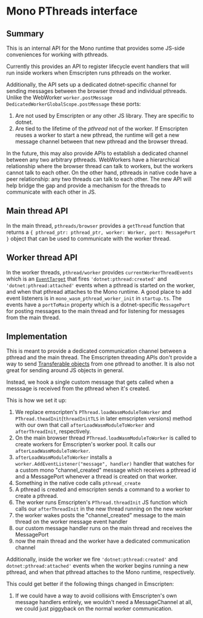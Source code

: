 # Mono PThreads interface

## Summary

This is an internal API for the Mono runtime that provides some JS-side conveniences for working with pthreads.

Currently this provides an API to register lifecycle event handlers that will run inside workers when Emscripten runs pthreads on the worker.

Additionally, the API sets up a dedicated dotnet-specific channel for sending messages between the browser thread and individual pthreads.  Unlike the WebWorker `worker.postMessage` `DedicatedWorkerGlobalScope.postMessage` these ports:

1. Are not used by Emscripten or any other JS library.  They are specific to dotnet.
2. Are tied to the lifetime of the *pthread* not of the worker.  If Emscripten reuses a worker to start a new pthread, the runtime will get a new message channel between that new pthread and the browser thread.

In the future, this may also provide APIs to establish a dedicated channel between any two arbitrary pthreads.
WebWorkers have a hierarchical relationship where the browser thread can talk to workers, but the workers cannot talk to each other.
On the other hand, pthreads in native code have a peer relationship: any two threads can talk to each other.  The new API will help bridge the gap and provide a mechanism for the threads to communicate with each other in JS.

## Main thread API

In the main thread, `pthreads/browser` provides a `getThread` function that returns a `{ pthread_ptr: pthread_ptr, worker: Worker, port: MessagePort }` object that can be used to communicate with the worker thread.

## Worker thread API

In the worker threads, `pthread/worker` provides `currentWorkerThreadEvents` which is an [`EventTarget`](https://developer.mozilla.org/en-US/docs/Web/API/EventTarget) that fires `'dotnet:pthread:created'` and `'dotnet:pthread:attached'` events when a pthread is started on the worker, and when that pthread attaches to the Mono runtime. A good place to add event listeners is in `mono_wasm_pthread_worker_init` in `startup.ts`.
The events have a `portToMain` property which is a dotnet-specific `MessagePort` for posting messages to the main thread and for listening for messages from the main thread.

## Implementation

   This is meant to provide a dedicated communication channel between a pthread and the main thread.
   The Emscripten threading APIs don't provide a way to send  [Transferable objects](https://developer.mozilla.org/en-US/docs/Glossary/Transferable_objects)
     from one pthread to another.  It is also not great for sending around JS objects in general.

   Instead, we hook a single custom message that gets called when a messsage is received from the pthread when it's created.

   This is how we set it up:

   1. We replace emscripten's `PThread.loadWasmModuleToWorker` and `PThread.theadInit`(`threadInitTLS` in later emscripten versions) method with our own that call `afterLoadWasmModuleToWorker` and `afterThreadInit`, respectively.
   2. On the main browser thread `PThread.loadWasmModuleToWorker` is called to create workers for Emscripten's worker pool.  It calls our `afterLoadWasmModuleToWorker`.
   3. `afterLoadWasmModuleToWorker` installs a `worker.AddEventListener("message", handler)` handler that watches for a custom mono "channel_created" message which receives a pthread id and a MessagePort whenever a thread is created on that worker.
   4. Something in the native code calls `pthread_create`
   5. A pthread is created and emscripten sends a command to a worker to create a pthread.
   6. The worker runs Emscripten's `PThread.threadInit` JS function which calls our `afterThreadInit` in the new thread running on the new worker
   7. the worker wakes posts the "channel_created" message to the main thread on the worker message event handler
   8. our custom message handler runs on the main thread and receives the MessagePort
   9. now the main thread and the worker have a dedicated communication channel

Additionally, inside the worker we fire `'dotnet:pthread:created'` and `dotnet:pthread:attached'` events
when the worker begins running a new pthread, and when that pthread attaches to the Mono runtime, respectively.

This could get better if the following things changed in Emscripten:

   1. If we could have a way to avoid collisions with Emscripten's own message handlers entirely, we wouldn't need a MessageChannel at all, we could just piggyback on the normal worker communication.
